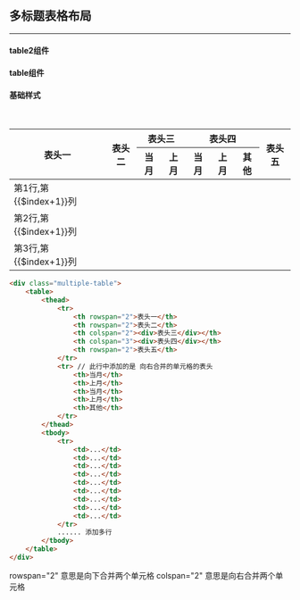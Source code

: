 ##  多标题表格布局

---

#### table2组件
<ks-table2
    v-bind:columns="columns"
    v-bind:data="tableData"
    v-bind:options="options"></ks-table2>


#### table组件
<!-- {{tableData}} -->
<!-- <ks-table 
    v-bind:data="tableData" 
    v-bind:columns="columns" 
    v-bind:options="options"></ks-table> -->


<script type="text/javascript">
    export default {
        data(){
            return {
                columns:['id','name','age','操作'],
                tableData: [
                  {id:1, name:"John",age:"sss",operator:''},
                  {id:2, name:"Jane",age:"24",operator:''},
                  {id:3, name:"Susan",age:"16",operator:''},
                  {id:4, name:"Chris",age:"55",operator:''},
                  {id:5, name:"Dan",age:"40",operator:''},
                  {id:6, name:"Jane",age:"24",operator:''},
                  {id:7, name:"Susan",age:"16",operator:''},
                  {id:8, name:"Chris",age:"55",operator:''},
                  {id:9, name:"Dan",age:"40",operator:''},
                  {id:10, name:"Jane",age:"24",operator:''},
                  {id:11, name:"Susan",age:"16",operator:''},
                  {id:12, name:"Chris",age:"55",operator:''},
                  {id:13, name:"Dan",age:"40",operator:''}
                ],
                options: {
                  // see the options API
                  templates:{
                    age(val){
                        // console.log(this)
                        return val.name
                    },
                    age2(val){
                        // console.log(this)
                        return this.add(val.name)
                    },
                    operator(val){
                        return `
                            <a href="javascript:;" @click="output(${val})" >操作</a><span>|</span>
                        `
                    }
                  }
                }
            }
        },
        methods:{
            add(val){
                return val+'---'
            },
            output(val){
                console.log(val)
            }
        }
    }
</script>

####  基础样式



<br>

<div class="multiple-table">
    <table>  
        <thead>    
            <tr>      
                <th rowspan="2">表头一</th>      
                <th rowspan="2">表头二</th>      
                <th colspan="2"><div>表头三</div></th>      
                <th colspan="3"><div>表头四</div></th>
                <th rowspan="2">表头五</th>     
            </tr>    
            <tr>      
                <th>当月</th>      
                <th>上月</th>      
                <th>当月</th>      
                <th>上月</th>      
                <th>其他</th>      
            </tr>  
        </thead>  
        <tbody>    
            <tr>      
                <td v-for="1 in 8">第1行,第{{$index+1}}列</td> 
            </tr>    
            <tr> 
                <td v-for="1 in 8">第2行,第{{$index+1}}列</td> 
            </tr>    
            <tr>      
                <td v-for="1 in 8">第3行,第{{$index+1}}列</td>   
            </tr> 
        </tbody>
    </table>
</div>

```html
<div class="multiple-table">
    <table>  
        <thead>    
            <tr>      
                <th rowspan="2">表头一</th>      
                <th rowspan="2">表头二</th>      
                <th colspan="2"><div>表头三</div></th>      
                <th colspan="3"><div>表头四</div></th>
                <th rowspan="2">表头五</th>     
            </tr>    
            <tr> // 此行中添加的是 向右合并的单元格的表头     
                <th>当月</th>      
                <th>上月</th>      
                <th>当月</th>      
                <th>上月</th>      
                <th>其他</th>      
            </tr>  
        </thead>  
        <tbody>    
            <tr>      
                <td>...</td>      
                <td>...</td>      
                <td>...</td>      
                <td>...</td>      
                <td>...</td>      
                <td>...</td>      
                <td>...</td>      
                <td>...</td> 
                <td>...</td>    
            </tr>
            ...... 添加多行    
        </tbody>
    </table>
</div>
```

rowspan="2"  意思是向下合并两个单元格
colspan="2"  意思是向右合并两个单元格
